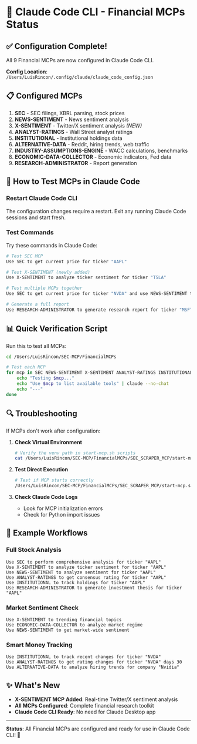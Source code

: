 # 🚀 Claude Code CLI - Financial MCPs Status

## ✅ Configuration Complete!

All 9 Financial MCPs are now configured in Claude Code CLI.

**Config Location**: `/Users/LuisRincon/.config/claude/claude_code_config.json`

## 📋 Configured MCPs

1. **SEC** - SEC filings, XBRL parsing, stock prices
2. **NEWS-SENTIMENT** - News sentiment analysis
3. **X-SENTIMENT** - Twitter/X sentiment analysis *(NEW)*
4. **ANALYST-RATINGS** - Wall Street analyst ratings
5. **INSTITUTIONAL** - Institutional holdings data
6. **ALTERNATIVE-DATA** - Reddit, hiring trends, web traffic
7. **INDUSTRY-ASSUMPTIONS-ENGINE** - WACC calculations, benchmarks
8. **ECONOMIC-DATA-COLLECTOR** - Economic indicators, Fed data
9. **RESEARCH-ADMINISTRATOR** - Report generation

## 🧪 How to Test MCPs in Claude Code

### Restart Claude Code CLI
The configuration changes require a restart. Exit any running Claude Code sessions and start fresh.

### Test Commands
Try these commands in Claude Code:

```bash
# Test SEC MCP
Use SEC to get current price for ticker "AAPL"

# Test X-SENTIMENT (newly added)
Use X-SENTIMENT to analyze ticker sentiment for ticker "TSLA"

# Test multiple MCPs together
Use SEC to get current price for ticker "NVDA" and use NEWS-SENTIMENT to analyze sentiment for the same ticker

# Generate a full report
Use RESEARCH-ADMINISTRATOR to generate research report for ticker "MSFT"
```

## 📊 Quick Verification Script

Run this to test all MCPs:

```bash
cd /Users/LuisRincon/SEC-MCP/FinancialMCPs

# Test each MCP
for mcp in SEC NEWS-SENTIMENT X-SENTIMENT ANALYST-RATINGS INSTITUTIONAL ALTERNATIVE-DATA INDUSTRY-ASSUMPTIONS-ENGINE ECONOMIC-DATA-COLLECTOR RESEARCH-ADMINISTRATOR; do
    echo "Testing $mcp..."
    echo "Use $mcp to list available tools" | claude --no-chat
    echo "---"
done
```

## 🔍 Troubleshooting

If MCPs don't work after configuration:

1. **Check Virtual Environment**
   ```bash
   # Verify the venv path in start-mcp.sh scripts
   cat /Users/LuisRincon/SEC-MCP/FinancialMCPs/SEC_SCRAPER_MCP/start-mcp.sh
   ```

2. **Test Direct Execution**
   ```bash
   # Test if MCP starts correctly
   /Users/LuisRincon/SEC-MCP/FinancialMCPs/SEC_SCRAPER_MCP/start-mcp.sh
   ```

3. **Check Claude Code Logs**
   - Look for MCP initialization errors
   - Check for Python import issues

## 🎯 Example Workflows

### Full Stock Analysis
```
Use SEC to perform comprehensive analysis for ticker "AAPL"
Use X-SENTIMENT to analyze ticker sentiment for ticker "AAPL" 
Use NEWS-SENTIMENT to analyze sentiment for ticker "AAPL"
Use ANALYST-RATINGS to get consensus rating for ticker "AAPL"
Use INSTITUTIONAL to track holdings for ticker "AAPL"
Use RESEARCH-ADMINISTRATOR to generate investment thesis for ticker "AAPL"
```

### Market Sentiment Check
```
Use X-SENTIMENT to trending financial topics
Use ECONOMIC-DATA-COLLECTOR to analyze market regime
Use NEWS-SENTIMENT to get market-wide sentiment
```

### Smart Money Tracking
```
Use INSTITUTIONAL to track recent changes for ticker "NVDA"
Use ANALYST-RATINGS to get rating changes for ticker "NVDA" days 30
Use ALTERNATIVE-DATA to analyze hiring trends for company "Nvidia"
```

## ✨ What's New

- **X-SENTIMENT MCP Added**: Real-time Twitter/X sentiment analysis
- **All MCPs Configured**: Complete financial research toolkit
- **Claude Code CLI Ready**: No need for Claude Desktop app

---

**Status**: All Financial MCPs are configured and ready for use in Claude Code CLI! 🎉